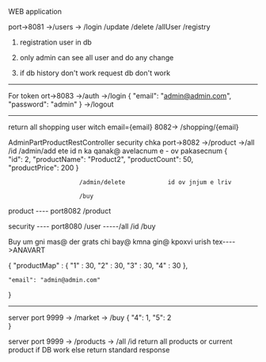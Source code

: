 WEB application

port->8081
        ->/users
                  -> 
                     /login
                     /update
                     /delete
                     /allUser
                     /registry

1. registration user in db

2. only admin can see all user and do any change

3. if db history don't work request db don't work


*************************************************
For token
ort->8083
            ->/auth
                ->/login
                        {
                            "email": "admin@admin.com",
                            "password": "admin"
                        }
                ->/logout
                    


*************************************************
return all shopping user witch email={email}
8082->
        /shopping/{email}



AdminPartProductRestController security chka
port->8082
                ->/product
                ->/all
                /id
                /admin/add               ete id n ka qanak@ avelacnum e - ov pakasecnum
                        {       
                            "id": 2,
                            "productName": "Product2",
                            "productCount": 50,         
                            "productPrice": 200
                        }

                        /admin/delete            id ov jnjum e lriv

                        /buy
product ---- port8082 /product

security ---- port8080 /user  -----/all
                                   /id
                                   /buy

Buy um gni mas@ der grats chi bay@ kmna gin@ kpoxvi urish tex---->ANAVART


{
"productMap" : {
"1" : 30,
"2" : 30,
"3" : 30,
"4" : 30
},

    "email": "admin@admin.com"
}


***********************************************
server port 9999 -> /market -> /buy
{
"4": 1,
"5": 2  
}


server port 9999 -> /products ->
/all
/id
return all products or current product
if DB work else return standard response
                                   

